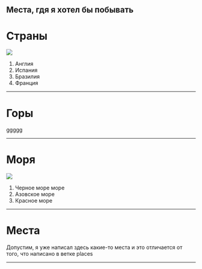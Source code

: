 ## Места, гдя я хотел бы побывать

# Страны
![](countries.jpg)

1. Англия
2. Испания
3. Бразилия
4. Франция

---
# Горы
ggggg

---
# Моря
![](seas.jpg)

1. Черное море море
2. Азовское море
3. Красное море
---
# Места
Допустим, я уже написал здесь какие-то места
и это отличается от того, что написано в ветке places

---